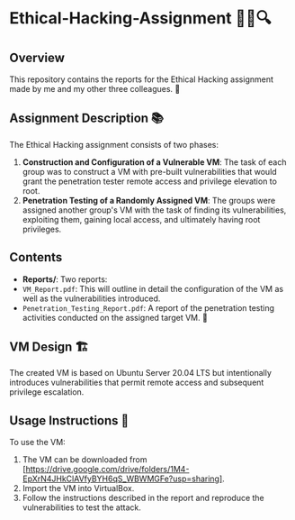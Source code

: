 # Ethical-Hacking-Assignment 🕵️‍♂️🔍

## Overview

This repository contains the reports for the Ethical Hacking assignment made by me and my other three colleagues. 📁

## Assignment Description  📚

The Ethical Hacking assignment consists of two phases:

1. **Construction and Configuration of a Vulnerable VM**: The task of each group was to construct a VM with pre-built vulnerabilities that would grant the penetration tester remote access and privilege elevation to root.
2. **Penetration Testing of a Randomly Assigned VM**: The groups were assigned another group's VM with the task of finding its vulnerabilities, exploiting them, gaining local access, and ultimately having root privileges.

## Contents
- **Reports/**: Two reports:
- `VM_Report.pdf`: This will outline in detail the configuration of the VM as well as the vulnerabilities introduced.
- `Penetration_Testing_Report.pdf`: A report of the penetration testing activities conducted on the assigned target VM.  📜

## VM Design  🏗️
The created VM is based on Ubuntu Server 20.04 LTS but intentionally introduces vulnerabilities that permit remote access and subsequent privilege escalation.

## Usage Instructions 📜
To use the VM:
1. The VM can be downloaded from [https://drive.google.com/drive/folders/1M4-EpXrN4JHkClAVfyBYH6qS_WBWMGFe?usp=sharing].
2. Import the VM into VirtualBox.
3. Follow the instructions described in the report and reproduce the vulnerabilities to test the attack.
